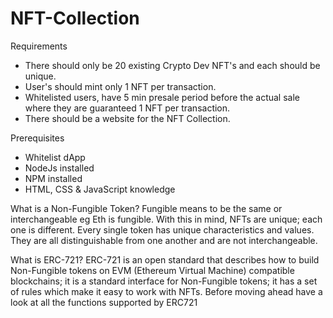 # NFT-Collection

Requirements
<ul>
    <li>There should only be 20 existing Crypto Dev NFT's and each should be unique.</li>
    <li>User's should mint only 1 NFT per transaction.</li>
    <li>Whitelisted users, have 5 min presale period before the actual sale where they are guaranteed 1 NFT per transaction.</li>
    <li>There should be a website for the NFT Collection.</li>
</ul>

Prerequisites
<ul>
    <li>Whitelist dApp</li>
    <li>NodeJs installed</li>
    <li>NPM installed</li>
    <li>HTML, CSS & JavaScript knowledge</li>
</ul>

What is a Non-Fungible Token? 
Fungible means to be the same or interchangeable eg Eth is fungible. 
With this in mind, NFTs are unique; each one is different. 
Every single token has unique characteristics and values. 
They are all distinguishable from one another and are not interchangeable.

What is ERC-721? 
ERC-721 is an open standard that describes how to build Non-Fungible tokens on EVM (Ethereum Virtual Machine) compatible blockchains; 
it is a standard interface for Non-Fungible tokens; it has a set of rules which make it easy to work with NFTs. 
Before moving ahead have a look at all the functions supported by ERC721


